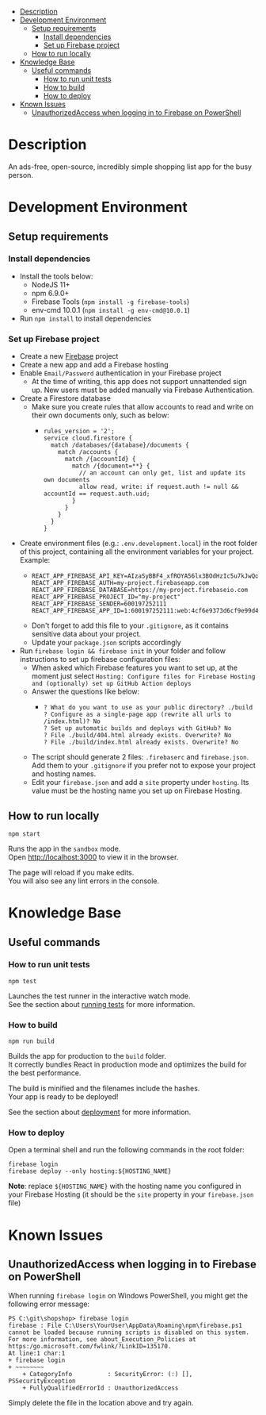 - [Description](#description)
- [Development Environment](#development-environment)
  - [Setup requirements](#setup-requirements)
    - [Install dependencies](#install-dependencies)
    - [Set up Firebase project](#set-up-firebase-project)
  - [How to run locally](#how-to-run-locally)
- [Knowledge Base](#knowledge-base)
  - [Useful commands](#useful-commands)
    - [How to run unit tests](#how-to-run-unit-tests)
    - [How to build](#how-to-build)
    - [How to deploy](#how-to-deploy)
- [Known Issues](#known-issues)
  - [UnauthorizedAccess when logging in to Firebase on PowerShell](#unauthorizedaccess-when-logging-in-to-firebase-on-powershell)
# Description

An ads-free, open-source, incredibly simple shopping list app for the busy person.

# Development Environment

## Setup requirements

### Install dependencies

- Install the tools below:
  - NodeJS 11+
  - npm 6.9.0+
  - Firebase Tools (`npm install -g firebase-tools`)
  - env-cmd 10.0.1 (`npm install -g env-cmd@10.0.1`)
- Run `npm install` to install dependencies

### Set up Firebase project

- Create a new [Firebase](https://console.firebase.google.com/) project
- Create a new app and add a Firebase hosting
- Enable `Email/Password` authentication in your Firebase project
    - At the time of writing, this app does not support unnattended sign up. New users must be added manually via Firebase Authentication.
- Create a Firestore database
    - Make sure you create rules that allow accounts to read and write on their own documents only, such as below:
        - ```
          rules_version = '2';
          service cloud.firestore {
            match /databases/{database}/documents {
              match /accounts {
                match /{accountId} {
                  match /{document=**} {
                    // an account can only get, list and update its own documents
                    allow read, write: if request.auth != null && accountId == request.auth.uid;   
                  }
                }
              }
            }
          }
          ```
- Create environment files (e.g.: `.env.development.local`) in the root folder of this project, containing all the environment variables for your project. Example:
    - ```properties
      REACT_APP_FIREBASE_API_KEY=AIzaSyBBF4_xfROYA56lx3BOdHzIc5u7kJwQoKI
      REACT_APP_FIREBASE_AUTH=my-project.firebaseapp.com
      REACT_APP_FIREBASE_DATABASE=https://my-project.firebaseio.com
      REACT_APP_FIREBASE_PROJECT_ID="my-project"
      REACT_APP_FIREBASE_SENDER=600197252111
      REACT_APP_FIREBASE_APP_ID=1:600197252111:web:4cf6e9373d6cf9e99d4f7a
      ```
    - Don't forget to add this file to your `.gitignore`, as it contains sensitive data about your project.
    - Update your `package.json` scripts accordingly
- Run `firebase login && firebase init` in your folder and follow instructions to set up firebase configuration files:
    - When asked which Firebase features you want to set up, at the moment just select `Hosting: Configure files for Firebase Hosting and (optionally) set up GitHub Action deploys`
    - Answer the questions like below:
        - ```
          ? What do you want to use as your public directory? ./build
          ? Configure as a single-page app (rewrite all urls to /index.html)? No
          ? Set up automatic builds and deploys with GitHub? No
          ? File ./build/404.html already exists. Overwrite? No
          ? File ./build/index.html already exists. Overwrite? No
          ```
  - The script should generate 2 files: `.firebaserc` and `firebase.json`. Add them to your `.gitignore` if you prefer not to expose your project and hosting names.
  - Edit your `firebase.json` and add a `site` property under `hosting`. Its value must be the hosting name you set up on Firebase Hosting.

## How to run locally
```
npm start
```

Runs the app in the `sandbox` mode.<br />
Open [http://localhost:3000](http://localhost:3000) to view it in the browser.

The page will reload if you make edits.<br />
You will also see any lint errors in the console.

# Knowledge Base

## Useful commands

### How to run unit tests
```
npm test
```

Launches the test runner in the interactive watch mode.<br />
See the section about [running tests](https://facebook.github.io/create-react-app/docs/running-tests) for more information.

### How to build
```
npm run build
```

Builds the app for production to the `build` folder.<br />
It correctly bundles React in production mode and optimizes the build for the best performance.

The build is minified and the filenames include the hashes.<br />
Your app is ready to be deployed!

See the section about [deployment](https://facebook.github.io/create-react-app/docs/deployment) for more information.

### How to deploy

Open a terminal shell and run the following commands in the root folder:

```
firebase login
firebase deploy --only hosting:${HOSTING_NAME}
```

**Note**: replace `${HOSTING_NAME}` with the hosting name you configured in your Firebase Hosting (it should be the `site` property in your `firebase.json` file)

# Known Issues

## UnauthorizedAccess when logging in to Firebase on PowerShell

When running `firebase login` on Windows PowerShell, you might get the following error message:

```
PS C:\git\shopshop> firebase login
firebase : File C:\Users\YourUser\AppData\Roaming\npm\firebase.ps1 cannot be loaded because running scripts is disabled on this system. For more information, see about_Execution_Policies at     
https:/go.microsoft.com/fwlink/?LinkID=135170.
At line:1 char:1
+ firebase login
+ ~~~~~~~~
    + CategoryInfo          : SecurityError: (:) [], PSSecurityException
    + FullyQualifiedErrorId : UnauthorizedAccess
```

Simply delete the file in the location above and try again.